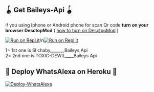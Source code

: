 
## 🪀 Get Baileys-Api 🪀           
  if you using Iphone or Android phone for scan Qr code **turn on your browser DesctopMod**
               ( [how to turn on DesctopMod](https://youtu.be/BPzk5WnvmcI) )
              
 [![Run on Repl.it](https://repl.it/badge/github/quiec/whatsAlfa)](https://replit.com/@SlChaBy/WhatsAlexa-BaileysApi)/n[![Run on Repl.it](https://repl.it/badge/github/quiec/whatsAlfa)](https://replit.com/@TOXICDEVIL/WhatsAlexa)

1= 1st one is Sl chaby_______Baileys Api    
2= 2nd one is TOXIC-DEWIL____Baileys Api 

## 💫 Deploy WhatsAlexa on Heroku 💫

[![Deploy-WhatsAlexa](https://www.herokucdn.com/deploy/button.svg)](https://heroku.com/deploy?template=https://github.com/Kaweeshachamodk/Stefanie-1)

#
